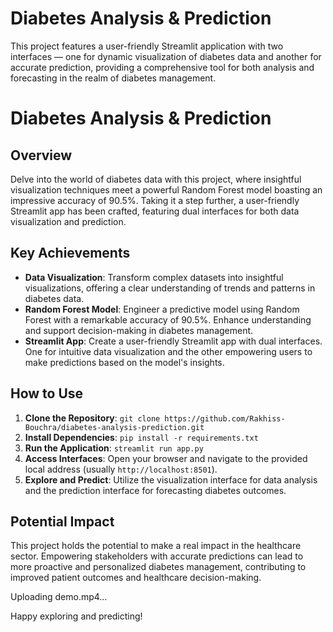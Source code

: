 # Diabetes Analysis & Prediction
This project features a user-friendly Streamlit application with two interfaces — one for dynamic visualization of diabetes data and another for accurate prediction, providing a comprehensive tool for both analysis and forecasting in the realm of diabetes management.

# Diabetes Analysis & Prediction

## Overview
Delve into the world of diabetes data with this project, where insightful visualization techniques meet a powerful Random Forest model boasting an impressive accuracy of 90.5%. Taking it a step further, a user-friendly Streamlit app has been crafted, featuring dual interfaces for both data visualization and prediction.

## Key Achievements
- **Data Visualization**: Transform complex datasets into insightful visualizations, offering a clear understanding of trends and patterns in diabetes data.
- **Random Forest Model**: Engineer a predictive model using Random Forest with a remarkable accuracy of 90.5%. Enhance understanding and support decision-making in diabetes management.
- **Streamlit App**: Create a user-friendly Streamlit app with dual interfaces. One for intuitive data visualization and the other empowering users to make predictions based on the model's insights.

## How to Use
1. **Clone the Repository**: `git clone https://github.com/Rakhiss-Bouchra/diabetes-analysis-prediction.git`
2. **Install Dependencies**: `pip install -r requirements.txt`
3. **Run the Application**: `streamlit run app.py`
4. **Access Interfaces**: Open your browser and navigate to the provided local address (usually `http://localhost:8501`).
5. **Explore and Predict**: Utilize the visualization interface for data analysis and the prediction interface for forecasting diabetes outcomes.

## Potential Impact
This project holds the potential to make a real impact in the healthcare sector. Empowering stakeholders with accurate predictions can lead to more proactive and personalized diabetes management, contributing to improved patient outcomes and healthcare decision-making.

Uploading demo.mp4…



Happy exploring and predicting!



